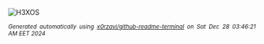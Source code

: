 <div align="justify">
<picture>
    <source media="(prefers-color-scheme: dark)" srcset="https://i.ibb.co/xqzg2ck/output-gif.gif">
    <source media="(prefers-color-scheme: light)" srcset="https://i.ibb.co/xqzg2ck/output-gif.gif">
    <img alt="H3XOS" src="https://i.ibb.co/xqzg2ck/output-gif.gif">
</picture>

<sub><i>Generated automatically using [x0rzavi/github-readme-terminal](https://github.com/x0rzavi/github-readme-terminal) on Sat Dec 28 03:46:21 AM EET 2024</i></sub>
</div>